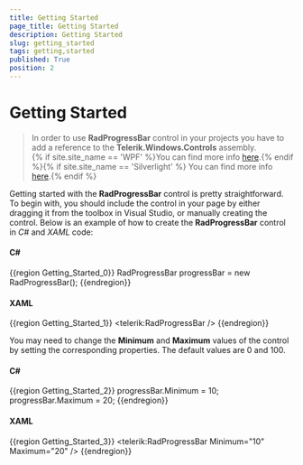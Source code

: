 ```yaml
---
title: Getting Started
page_title: Getting Started
description: Getting Started
slug: getting_started
tags: getting,started
published: True
position: 2
---
```


# Getting Started

>In order to use __RadProgressBar__ control in your projects you have to add a reference to the __Telerik.Windows.Controls__ assembly.<br/>{% if site.site_name == 'WPF' %}You can find more info [here](http://www.telerik.com/help/wpf/installation-installing-controls-dependencies-wpf.html).{% endif %}{% if site.site_name == 'Silverlight' %} You can find more info [here](http://www.telerik.com/help/silverlight/installation-installing-controls-dependencies.html).{% endif %}

Getting started with the __RadProgressBar__ control is pretty straightforward. To begin with, you should include the control in your page by either dragging it from the toolbox in Visual Studio, or manually creating the control. Below is an example of how to create the __RadProgressBar__ control in *C#* and *XAML* code:

#### __C#__
{{region Getting_Started_0}}
	RadProgressBar progressBar = new RadProgressBar();
{{endregion}}

#### __XAML__
{{region Getting_Started_1}}
	<telerik:RadProgressBar />
{{endregion}}

You may need to change the __Minimum__ and __Maximum__ values of the control by setting the corresponding properties. The default values are 0 and 100.

#### __C#__
{{region Getting_Started_2}}
	progressBar.Minimum = 10;
	progressBar.Maximum = 20;
{{endregion}}

#### __XAML__
{{region Getting_Started_3}}
	<telerik:RadProgressBar Minimum="10" Maximum="20" />
{{endregion}}